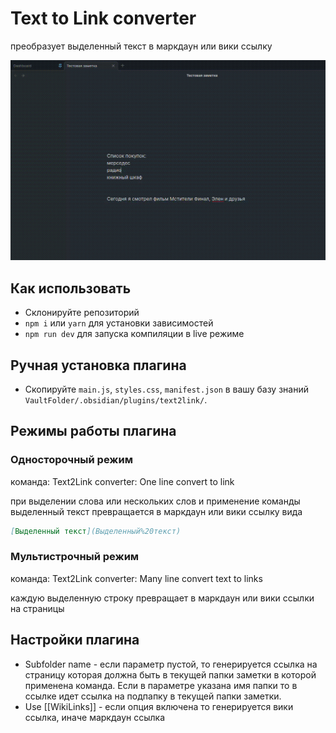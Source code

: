 # Text to Link converter

преобразует выделенный текст в маркдаун или вики ссылку



![Using plugin Text2Link](https://github.com/kaefik/obsidian-text2link/blob/main/Using%20plugin%20Text2Link.gif)




## Как использовать

- Склонируйте репозиторий
- `npm i` или `yarn` для установки зависимостей
- `npm run dev` для запуска компиляции в live режиме

## Ручная установка плагина

- Скопируйте  `main.js`, `styles.css`, `manifest.json` в вашу базу знаний `VaultFolder/.obsidian/plugins/text2link/`.


## Режимы работы плагина

### Односторочный режим 

команда: Text2Link converter: One line convert to link

при выделении слова или нескольких слов и применение команды выделенный текст превращается в маркдаун или вики ссылку вида

```markdown
[Выделенный текст](Выделенный%20текст)
```

### Мультистрочный режим

команда: Text2Link converter: Many line convert text to links

каждую выделенную строку превращает в  маркдаун или вики ссылки на страницы


## Настройки плагина

- Subfolder name - если параметр пустой, то генерируется ссылка на страницу которая должна быть в текущей папки заметки в которой применена команда. Если в параметре указана имя папки то в ссылке идет ссылка на подпапку в текущей папки заметки.
- Use [[WikiLinks]] - если опция включена то генерируется вики ссылка, иначе маркдаун ссылка



